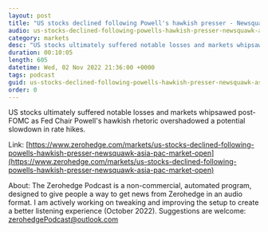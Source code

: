 ```yaml
---
layout: post
title: "US stocks declined following Powell's hawkish presser - Newsquawk Asia-Pac Market Open"
audio: us-stocks-declined-following-powells-hawkish-presser-newsquawk-asia-pac-market-open-0
category: markets
desc: "US stocks ultimately suffered notable losses and markets whipsawed post-FOMC as Fed Chair Powell's hawkish rhetoric overshadowed a potential slowdown in rate hikes."
duration: 00:10:05
length: 605
datetime: Wed, 02 Nov 2022 21:36:00 +0000
tags: podcast
guid: us-stocks-declined-following-powells-hawkish-presser-newsquawk-asia-pac-market-open-0
order: 0
---
```

US stocks ultimately suffered notable losses and markets whipsawed post-FOMC as Fed Chair Powell's hawkish rhetoric overshadowed a potential slowdown in rate hikes.

Link: [https://www.zerohedge.com/markets/us-stocks-declined-following-powells-hawkish-presser-newsquawk-asia-pac-market-open](https://www.zerohedge.com/markets/us-stocks-declined-following-powells-hawkish-presser-newsquawk-asia-pac-market-open)

About: The Zerohedge Podcast is a non-commercial, automated program, designed to give people a way to get news from Zerohedge in an audio format.  I am actively working on tweaking and improving the setup to create a better listening experience (October 2022).  Suggestions are welcome: [zerohedgePodcast@outlook.com](mailto:zerohedgePodcast@outlook.com)